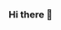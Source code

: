 ### Hi there 👋

<!--
**luisg707/luisg707** is a ✨ _special_ ✨ repository because its `README.md` (this file) appears on your GitHub profile.

Here are some ideas to get you started:

- 🔭 I’m currently working on Azure Policy / Azure Rest API
- 🌱 I’m currently learning Python
- 👯 I’m looking to collaborate on Azure Management / Data Analyasis
- 💬 Ask me about ADFS / Python Azure SDK
- 😄 Pronouns: Low-ees
- ⚡ Fun fact: I like turtles
-->
